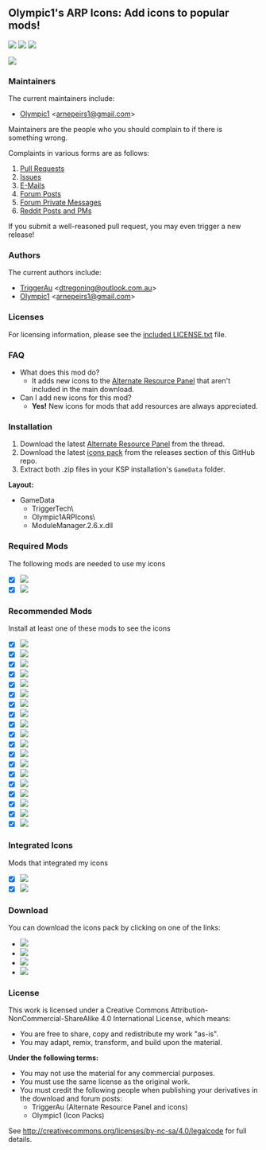 ## Olympic1's ARP Icons: Add icons to popular mods!
[![][shield:support-ksp]][KSP:website]
[![][shield:support-ckan]][thread:ckan]
[![][shield:license-cc]][ICONS:license]

[![][ICONS:logo]][ICONS:thread]

### Maintainers
The current maintainers include:
  * [Olympic1][Olympic1] \<<arnepeirs1@gmail.com>\>

Maintainers are the people who you should complain to if there is something wrong.

Complaints in various forms are as follows:

  1. [Pull Requests][ICONS:pulls]
  2. [Issues][ICONS:issues]
  3. [E-Mails][ICONS:email]
  4. [Forum Posts][ICONS:thread]
  5. [Forum Private Messages][ICONS:message]
  6. [Reddit Posts and PMs][ICONS:reddit]

If you submit a well-reasoned pull request, you may even trigger a new release!

### Authors
The current authors include:
  * [TriggerAu][TriggerAu] \<<dtregoning@outlook.com.au>\>
  * [Olympic1][Olympic1] \<<arnepeirs1@gmail.com>\>

### Licenses
For licensing information, please see the [included LICENSE.txt][ICONS:license] file.

### FAQ
  * What does this mod do?
    * It adds new icons to the [Alternate Resource Panel][thread:arp] that aren't included in the main download.
  * Can I add new icons for this mod?
    * **Yes!** New icons for mods that add resources are always appreciated.

### Installation
  1. Download the latest [Alternate Resource Panel][thread:arp] from the thread.
  2. Download the latest [icons pack][ICONS:rel-github] from the releases section of this GitHub repo.
  3. Extract both .zip files in your KSP installation's `GameData` folder.

**Layout:**
  * GameData
    * TriggerTech\
    * Olympic1ARPIcons\
    * ModuleManager.2.6.x.dll

### Required Mods
The following mods are needed to use my icons
  * [x] [![][shield:support-arp]][thread:arp]
  * [x] [![][shield:support-mm]][thread:mm]

### Recommended Mods
Install at least one of these mods to see the icons
  * [x] [![][shield:support-crp]][thread:crp]
  * [x] [![][shield:support-di]][thread:di]
  * [x] [![][shield:support-dr]][thread:dr]
  * [x] [![][shield:support-epl]][thread:epl]
  * [x] [![][shield:support-ftt]][thread:ftt]
  * [x] [![][shield:support-ics]][thread:ics]
  * [x] [![][shield:support-kar]][thread:kar]
  * [x] [![][shield:support-kar+]][thread:kar+]
  * [x] [![][shield:support-kr]][thread:kr]
  * [x] [![][shield:support-mc]][thread:mc]
  * [x] [![][shield:support-mks-lite]][thread:mks-lite]
  * [x] [![][shield:support-nr]][thread:nr]
  * [x] [![][shield:support-snacks]][thread:snacks]
  * [x] [![][shield:support-sr]][thread:sr]
  * [x] [![][shield:support-exp]][thread:exp]
  * [x] [![][shield:support-uks]][thread:uks]
  * [x] [![][shield:support-ls]][thread:ls]
  * [x] [![][shield:support-srv]][thread:srv]
  * [x] [![][shield:support-warp]][thread:warp]

### Integrated Icons
Mods that integrated my icons
  * [x] [![][shield:support-bm]][thread:bm]
  * [x] [![][shield:support-df]][thread:df]

### Download
You can download the icons pack by clicking on one of the links:
  * [![][image:rel-dropbox]][ICONS:rel-dropbox]
  * [![][image:rel-github]][ICONS:rel-github]
  * [![][image:rel-kerbalstuff]][ICONS:rel-kerbalstuff]
  * [![][image:rel-ckan]][ICONS:rel-ckan]

### License
This work is licensed under a Creative Commons Attribution-NonCommercial-ShareAlike 4.0 International License, which means:
  * You are free to share, copy and redistribute my work "as-is".
  * You may adapt, remix, transform, and build upon the material.

**Under the following terms:**
  * You may not use the material for any commercial purposes.
  * You must use the same license as the original work.
  * You must credit the following people when publishing your derivatives in the download and forum posts:
    * TriggerAu (Alternate Resource Panel and icons)
    * Olympic1 (Icon Packs)

See http://creativecommons.org/licenses/by-nc-sa/4.0/legalcode for full details.



[KSP:website]: http://kerbalspaceprogram.com/
[thread:ckan]: http://forum.kerbalspaceprogram.com/threads/100067
[ICONS:license]: http://github.com/Olympic1/Icon_Packs_KSP/blob/master/LICENSE_Olympic1ARPIcons.txt

[shield:support-ksp]: http://img.shields.io/badge/KSP-v1.0.x-green.svg
[shield:support-ckan]: http://img.shields.io/badge/CKAN-Indexed-brightgreen.svg
[shield:license-cc]: http://img.shields.io/badge/License-CC%20BY--NC--SA%204.0-blue.svg

[ICONS:logo]: http://i62.tinypic.com/2qltqad.png

[Olympic1]: http://forum.kerbalspaceprogram.com/members/81815
[TriggerAu]: http://forum.kerbalspaceprogram.com/members/59550

[ICONS:pulls]: http://github.com/Olympic1/Icon_Packs_KSP/pulls
[ICONS:issues]: http://github.com/Olympic1/Icon_Packs_KSP/issues
[ICONS:email]: mailto:arnepeirs1@gmail.com
[ICONS:thread]: http://forum.kerbalspaceprogram.com/threads/102980
[ICONS:message]: http://forum.kerbalspaceprogram.com/private.php?do=newpm&u=81815
[ICONS:reddit]: http://www.reddit.com/r/KerbalSpaceProgram

[thread:arp]: http://forum.kerbalspaceprogram.com/threads/60227
[thread:mm]: http://forum.kerbalspaceprogram.com/threads/55219
[thread:crp]: http://forum.kerbalspaceprogram.com/threads/91998
[thread:di]: http://forum.kerbalspaceprogram.com/threads/81794
[thread:dr]: http://forum.kerbalspaceprogram.com/threads/54954
[thread:epl]: http://forum.kerbalspaceprogram.com/threads/59545
[thread:ftt]: http://forum.kerbalspaceprogram.com/threads/91706
[thread:ics]: http://forum.kerbalspaceprogram.com/threads/82084
[thread:kar]: http://forum.kerbalspaceprogram.com/threads/89401
[thread:kar+]: http://forum.kerbalspaceprogram.com/threads/93054
[thread:kr]: http://forum.kerbalspaceprogram.com/threads/133186
[thread:mc]: http://forum.kerbalspaceprogram.com/threads/43645
[thread:mks-lite]: http://forum.kerbalspaceprogram.com/threads/135640
[thread:nr]: http://forum.kerbalspaceprogram.com/threads/135061
[thread:snacks]: http://forum.kerbalspaceprogram.com/threads/90841
[thread:sr]: http://forum.kerbalspaceprogram.com/threads/102502
[thread:exp]: http://forum.kerbalspaceprogram.com/threads/86695
[thread:uks]: http://forum.kerbalspaceprogram.com/threads/79588
[thread:ls]: http://forum.kerbalspaceprogram.com/threads/116790
[thread:srv]: http://forum.kerbalspaceprogram.com/threads/84359
[thread:warp]: http://forum.kerbalspaceprogram.com/threads/100798
[thread:bm]: http://forum.kerbalspaceprogram.com/threads/53009
[thread:df]: http://forum.kerbalspaceprogram.com/threads/124720

[shield:support-arp]: http://img.shields.io/badge/KSP%20Alternate%20Resource%20Panel-v2.7.3.0-299bc7.svg
[shield:support-mm]: http://img.shields.io/badge/ModuleManager-v2.6.x-40b7c0.svg
[shield:support-crp]: http://img.shields.io/badge/Community%20Resource%20Pack-v0.4.7.0-c5c09f.svg
[shield:support-di]: http://img.shields.io/badge/Dang%20It-v0.6.2-blue.svg
[shield:support-dr]: http://img.shields.io/badge/Deadly%20Reentry-v7.2.2-red.svg
[shield:support-epl]: http://img.shields.io/badge/Extraplanetary%20Launchpads-v5.2.93-orange.svg
[shield:support-ftt]: http://img.shields.io/badge/Freight%20Transport%20Technologies-v0.4.3.0-yellow.svg
[shield:support-ics]: http://img.shields.io/badge/Ioncross%20Crew%20Support-v1.20.1-34c566.svg
[shield:support-kar]: http://img.shields.io/badge/Karbonite-v0.6.6.0-000000.svg
[shield:support-kar+]: http://img.shields.io/badge/Karbonite%20Plus-v0.5.2.0-lightgrey.svg
[shield:support-kr]: http://img.shields.io/badge/Karibou%20Rover-v0.1.1.0-784421.svg
[shield:support-mc]: http://img.shields.io/badge/Mission%20Controller%202-v1.24.0-50b2bc.svg
[shield:support-mks-lite]: http://img.shields.io/badge/MKS--Lite-v0.1.0.0-ff9955.svg
[shield:support-nr]: http://img.shields.io/badge/Nuclear%20Rockets-v0.1.1.0-3cdc28.svg
[shield:support-snacks]: http://img.shields.io/badge/Snacks-v0.3.5-a99b13.svg
[shield:support-sr]: http://img.shields.io/badge/Sounding%20Rockets-v0.3.1.0-be7272.svg
[shield:support-exp]: http://img.shields.io/badge/USI%20Exploration%20Pack-v0.4.3.0-206261.svg
[shield:support-uks]: http://img.shields.io/badge/USI%20Kolonization%20Systems%20(MKS/OKS)-v0.31.12.0-7c69c0.svg
[shield:support-ls]: http://img.shields.io/badge/USI%20Life%20Support-v0.1.7.0-green.svg
[shield:support-srv]: http://img.shields.io/badge/USI%20Survivability%20Pack-v0.3.3.0-576935.svg
[shield:support-warp]: http://img.shields.io/badge/Warp%20Drive-v0.3.1.0-7d617d.svg
[shield:support-bm]: http://img.shields.io/badge/BioMass-v0.9.2.1-green.svg
[shield:support-df]: http://img.shields.io/badge/DeepFreeze%20Continued-v0.19.3.0-acdadf.svg

[ICONS:rel-dropbox]: http://www.dropbox.com/s/otqbtd784kxfucp/Olympic1ARPIcons_v0.7.2.zip
[ICONS:rel-github]: http://github.com/Olympic1/Icon_Packs_KSP/releases/latest
[ICONS:rel-kerbalstuff]: http://kerbalstuff.com/mod/1095/Olympic1%27s%20ARP%20Icons
[ICONS:rel-ckan]: http://forum.kerbalspaceprogram.com/threads/100067

[image:rel-dropbox]: http://i60.tinypic.com/70jj43.jpg
[image:rel-github]: http://i59.tinypic.com/2i11u2d.jpg
[image:rel-kerbalstuff]: http://i59.tinypic.com/rs623o.jpg
[image:rel-ckan]: http://i59.tinypic.com/jidcvk.jpg

